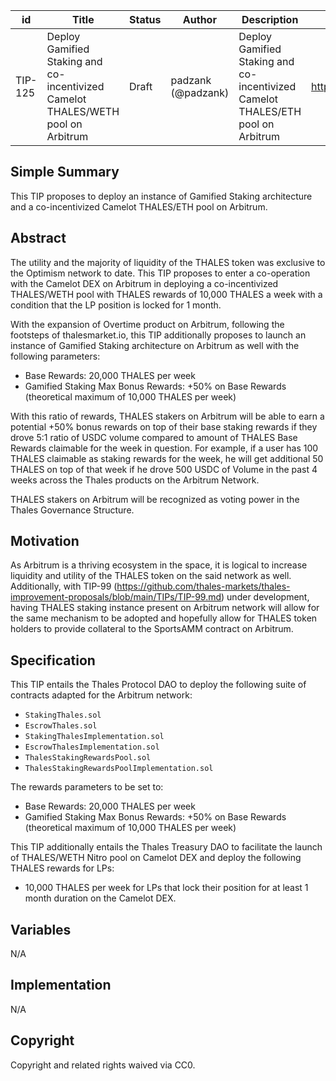 | id | Title | Status | Author | Description | Discussions to | Created |
| ----------- | ----------- | ----------- | ----------- | ----------- | ----------- | ----------- |
| TIP-125 | Deploy Gamified Staking and co-incentivized Camelot THALES/WETH pool on Arbitrum | Draft | padzank (@padzank) | Deploy Gamified Staking and co-incentivized Camelot THALES/ETH pool on Arbitrum | https://discord.gg/thales | 2023-2-16


## Simple Summary


This TIP proposes to deploy an instance of Gamified Staking architecture and a co-incentivized Camelot THALES/ETH pool on Arbitrum.

## Abstract

The utility and the majority of liquidity of the THALES token was exclusive to the Optimism network to date. This TIP proposes to enter a co-operation with the Camelot DEX on Arbitrum in deploying a co-incentivized THALES/WETH pool with THALES rewards of 10,000 THALES a week with a condition that the LP position is locked for 1 month.

 With the expansion of Overtime product on Arbitrum, following the footsteps of thalesmarket.io, this TIP additionally proposes to launch an instance of Gamified Staking architecture on Arbitrum as well with the following parameters:

- Base Rewards: 20,000 THALES per week
- Gamified Staking Max Bonus Rewards: +50% on Base Rewards (theoretical maximum of 10,000 THALES per week)

With this ratio of rewards, THALES stakers on Arbitrum will be able to earn a potential +50% bonus rewards on top of their base staking rewards if they drove 5:1 ratio of USDC volume compared to amount of THALES Base Rewards claimable for the week in question. For example, if a user has 100 THALES claimable as staking rewards for the week, he will get additional 50 THALES on top of that week if he drove 500 USDC of Volume in the past 4 weeks across the Thales products on the Arbitrum Network.  

THALES stakers on Arbitrum will be recognized as voting power in the Thales Governance Structure.


## Motivation


As Arbitrum is a thriving ecosystem in the space, it is logical to increase liquidity and utility of the THALES token on the said network as well. Additionally, with TIP-99 (https://github.com/thales-markets/thales-improvement-proposals/blob/main/TIPs/TIP-99.md) under development, having THALES staking instance present on Arbitrum network will allow for the same mechanism to be adopted and hopefully allow for THALES token holders to provide collateral to the SportsAMM contract on Arbitrum.


## Specification


This TIP entails the Thales Protocol DAO to deploy the following suite of contracts adapted for the Arbitrum network:


- `StakingThales.sol`
- `EscrowThales.sol`
- `StakingThalesImplementation.sol`
- `EscrowThalesImplementation.sol`
- `ThalesStakingRewardsPool.sol`
- `ThalesStakingRewardsPoolImplementation.sol`


The rewards parameters to be set to:

- Base Rewards: 20,000 THALES per week
- Gamified Staking Max Bonus Rewards: +50% on Base Rewards (theoretical maximum of 10,000 THALES per week)
  
This TIP additionally entails the Thales Treasury DAO to facilitate the launch of THALES/WETH Nitro pool on Camelot DEX and deploy the following THALES rewards for LPs:  

- 10,000 THALES per week for LPs that lock their position for at least 1 month duration on the Camelot DEX.

## Variables

N/A

## Implementation
N/A
## Copyright
Copyright and related rights waived via CC0.
